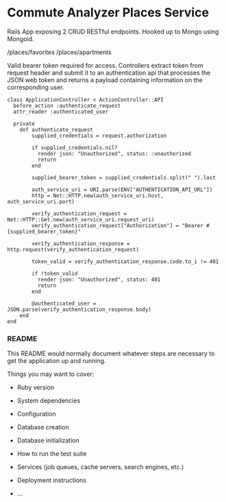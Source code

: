 # Commute Analyzer Places Service

Rails App exposing 2 CRUD RESTful endpoints. Hooked up to Mongo using Mongoid.

/places/favorites
/places/apartments

Valid bearer token required for access. Controllers extract token from request
header and submit it to an authentication api that processes the JSON web token
and returns a payload containing information on the corresponding user.

```
class ApplicationController < ActionController::API
  before_action :authenticate_request
  attr_reader :authenticated_user

  private
    def authenticate_request
        supplied_credentials = request.authorization

        if supplied_credentials.nil?
          render json: "Unauthorized", status: :unauthorized
          return
        end

        supplied_bearer_token = supplied_credentials.split(" ").last

        auth_service_uri = URI.parse(ENV["AUTHENTICATION_API_URL"])
        http = Net::HTTP.new(auth_service_uri.host, auth_service_uri.port)

        verify_authentication_request = Net::HTTP::Get.new(auth_service_uri.request_uri)
        verify_authentication_request["Authorization"] = "Bearer #{supplied_bearer_token}"

        verify_authentication_response = http.request(verify_authentication_request)

        token_valid = verify_authentication_response.code.to_i != 401

        if !token_valid
          render json: "Unauthorized", status: 401
          return
        end

        @authenticated_user =  JSON.parse(verify_authentication_response.body)
    end
end
```

### README

This README would normally document whatever steps are necessary to get the
application up and running.

Things you may want to cover:

- Ruby version

- System dependencies

- Configuration

- Database creation

- Database initialization

- How to run the test suite

- Services (job queues, cache servers, search engines, etc.)

- Deployment instructions

- ...
